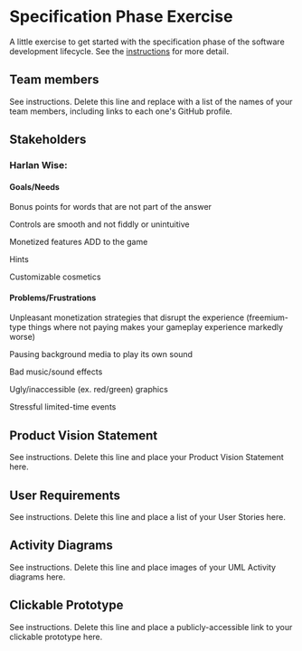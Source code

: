 # Specification Phase Exercise

A little exercise to get started with the specification phase of the software development lifecycle. See the [instructions](instructions.md) for more detail.

## Team members

See instructions. Delete this line and replace with a list of the names of your team members, including links to each one's GitHub profile.

## Stakeholders

### Harlan Wise:

#### Goals/Needs

Bonus points for words that are not part of the answer

Controls are smooth and not fiddly or unintuitive

Monetized features ADD to the game

Hints

Customizable cosmetics

#### Problems/Frustrations

Unpleasant monetization strategies that disrupt the experience (freemium-type things where not paying makes your gameplay experience markedly worse)

Pausing background media to play its own sound

Bad music/sound effects

Ugly/inaccessible (ex. red/green) graphics

Stressful limited-time events

## Product Vision Statement

See instructions. Delete this line and place your Product Vision Statement here.

## User Requirements

See instructions. Delete this line and place a list of your User Stories here.

## Activity Diagrams

See instructions. Delete this line and place images of your UML Activity diagrams here.

## Clickable Prototype

See instructions. Delete this line and place a publicly-accessible link to your clickable prototype here.

